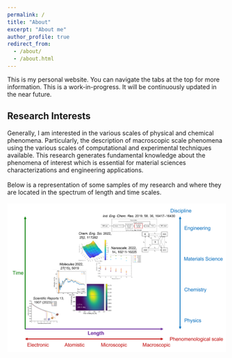 ```yaml
---
permalink: /
title: "About"
excerpt: "About me"
author_profile: true
redirect_from: 
  - /about/
  - /about.html
---
```


This is my personal website. You can navigate the tabs at the top for more information. This is a work-in-progress. It will be continuously updated in the near future.

## Research Interests
Generally, I am interested in the various scales of physical and chemical phenomena. Particularly, the description of macroscopic scale phenomena using the various scales of computational and experimental techniques available. This research generates fundamental knowledge about the phenomena of interest which is essential for material sciences characterizations and engineering applications.<br>
<br>
Below is a representation of some samples of my research and where they are located in the spectrum of length and time scales.<br>
<br>
![AG-length-time-scales-spectrum](../images/AG-length-time-scales-spectrum.png "AG research overlaid on the time-length spectrum")